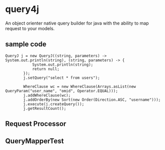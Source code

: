 # query4j

An object orienter native query builder for java with the ability to map request to your models.

## sample code

```
QueryJ j = new QueryJ((string, parameters) -> System.out.println(string), (string, parameters) -> {
            System.out.println(string);
            return null;
        });
        j.setQuery("select * from users");
        
        WhereClause wc = new WhereClause(Arrays.asList(new QueryParam("user_name", "omid", Operator.EQUAL)));
        j.addWhereClause(wc);
        j.addOrderBy(new Sort(new Order(Direction.ASC, "username")));
        j.execute(j.createQuery());
        j.getResultCount();
```

## Request Processor


## QueryMapperTest
